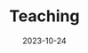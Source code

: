 ---
title: 'Teaching'
date: 2023-10-24
type: landing

design:
  spacing: '5rem'

sections:
  - block: markdown
    content:
      title: Teaching
      text: 
        '### Graduate Courses

        COMPSCI 590: Data Science, Graduate Teaching Assistant, Duke, 2023<br>  
        COMPSCI 671: Theory & Alg ML, Graduate Teaching Assistant, Duke, 2022<br>   
        
        ### Undergraduate Courses
        
        CPSC 404: Advanced Relational DB, Undergraduate Teaching Assistant, UBC, 2019 - 2020<br>   
        CPSC 304: Intro to Relational DB, Undergraduate Teaching Assistant, UBC, 2019 <br> 
        CPSC 213: Intro to Computer Systems, Undergraduate Teaching Assistant, UBC, 2018 <br> '

---